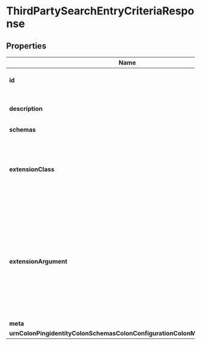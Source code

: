 

# ThirdPartySearchEntryCriteriaResponse


## Properties

| Name | Type | Description | Notes |
|------------ | ------------- | ------------- | -------------|
|**id** | **String** | Name of the Search Entry Criteria |  |
|**description** | **String** | A description for this Search Entry Criteria |  [optional] |
|**schemas** | **List&lt;EnumthirdPartySearchEntryCriteriaSchemaUrn&gt;** |  |  |
|**extensionClass** | **String** | The fully-qualified name of the Java class providing the logic for the Third Party Search Entry Criteria. |  |
|**extensionArgument** | **List&lt;String&gt;** | The set of arguments used to customize the behavior for the Third Party Search Entry Criteria. Each configuration property should be given in the form &#39;name&#x3D;value&#39;. |  [optional] |
|**meta** | [**MetaMeta**](MetaMeta.md) |  |  [optional] |
|**urnColonPingidentityColonSchemasColonConfigurationColonMessagesColon20** | [**MetaUrnPingidentitySchemasConfigurationMessages20**](MetaUrnPingidentitySchemasConfigurationMessages20.md) |  |  [optional] |



